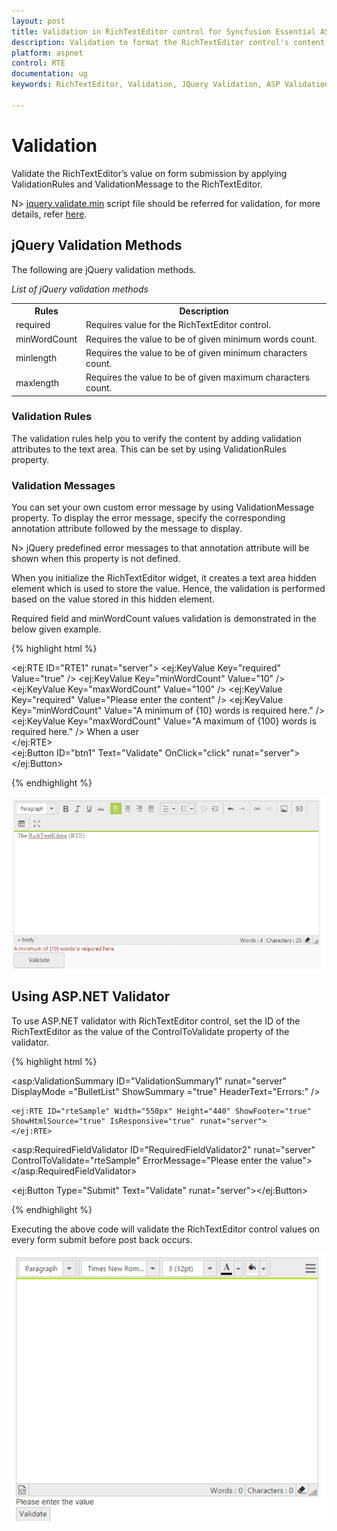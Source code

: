 ```yaml
---
layout: post
title: Validation in RichTextEditor control for Syncfusion Essential ASP.NET Webform
description: Validation to format the RichTextEditor control's content
platform: aspnet
control: RTE
documentation: ug
keywords: RichTextEditor, Validation, JQuery Validation, ASP Validation

---
```


# Validation 

Validate the RichTextEditor’s value on form submission by applying ValidationRules and ValidationMessage to the RichTextEditor.

N> [jquery.validate.min](http://cdn.syncfusion.com/js/assets/external/jquery.validate.min.js) script file should be referred for validation, for more details, refer [here](http://jqueryvalidation.org/documentation).

## jQuery Validation Methods

The following are jQuery validation methods.

_List of jQuery validation methods_

<table>
<tr>
<th>
Rules</th><th>
Description</th></tr>
<tr>
<td>
required</td><td>
 Requires value for the RichTextEditor control.</td></tr>
<tr>
<td>
minWordCount</td><td>
 Requires the value to be of given minimum words count.</td></tr>
<tr>
<td>
minlength</td><td>
 Requires the value to be of given minimum characters count.</td></tr>
<tr>
<td>
maxlength</td><td>
 Requires the value to be of given maximum characters count.</td></tr>
</table>

### Validation Rules

The validation rules help you to verify the content by adding validation attributes to the text area. This can be set by using ValidationRules property.


### Validation Messages 

You can set your own custom error message by using ValidationMessage property. To display the error message, specify the corresponding annotation attribute followed by the message to display.


N> jQuery predefined error messages to that annotation attribute will be shown when this property is not defined. 


When you initialize the RichTextEditor widget, it creates a text area hidden element which is used to store the value. Hence, the validation is performed based on the value stored in this hidden element.

Required field and minWordCount values validation is demonstrated in the below given example.

{% highlight html %}

<ej:RTE ID="RTE1"  runat="server">
    <ValidationRule>
        <ej:KeyValue Key="required" Value="true" />
        <ej:KeyValue Key="minWordCount" Value="10" />
        <ej:KeyValue Key="maxWordCount" Value="100" />
    </ValidationRule>
    <ValidationMessage >
        <ej:KeyValue Key="required" Value="Please enter the content" />
        <ej:KeyValue Key="minWordCount" Value="A minimum of {10} words is required here." />
        <ej:KeyValue Key="maxWordCount" Value="A maximum of {100} words is required here." />
    </ValidationMessage>
    <RTEContent>
        When a user          
    </RTEContent>
</ej:RTE>
<br />
<ej:Button ID="btn1" Text="Validate" OnClick="click" runat="server"> </ej:Button>
   
{% endhighlight %}

![](Additional_images/Validation.jpg)

## Using ASP.NET Validator

To use ASP.NET validator with RichTextEditor control, set the ID of the RichTextEditor as the value of the ControlToValidate property of the validator.

{% highlight html %}

<asp:ValidationSummary ID="ValidationSummary1" runat="server" 
    DisplayMode ="BulletList" ShowSummary ="true" HeaderText="Errors:" />

    <ej:RTE ID="rteSample" Width="550px" Height="440" ShowFooter="true" ShowHtmlSource="true" IsResponsive="true" runat="server">
    </ej:RTE>

<asp:RequiredFieldValidator ID="RequiredFieldValidator2"
    runat="server" ControlToValidate="rteSample"
    ErrorMessage="Please enter the value">
    </asp:RequiredFieldValidator>

<ej:Button Type="Submit" Text="Validate" runat="server"></ej:Button>
    <br />

{% endhighlight %}

Executing the above code will validate the RichTextEditor control values on every form submit before post back occurs.

![](Additional_images/ValidatorASP.png)